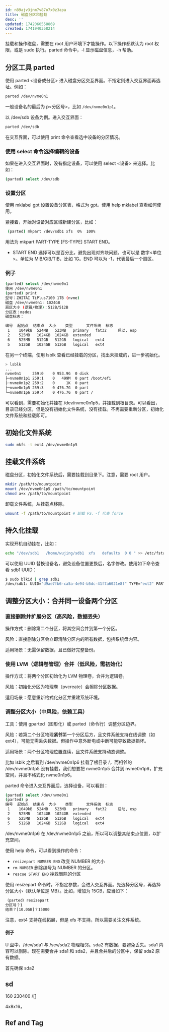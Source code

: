 ```yaml
---
id: n89ajv3jnm7v87o7x0z3apa
title: 磁盘分区和挂载
desc: ''
updated: 1742060558869
created: 1741940358214
---
```


挂载和操作磁盘，需要在 root 用户环境下才能操作。以下操作都默认为 root 权限，或是 sudo 执行。parted 命令中，-l 显示磁盘信息，-h 帮助。

## 分区工具 parted

使用 parted <设备或分区> 进入磁盘分区交互界面。不指定则进入交互界面再选址。例如：

```bash
parted /dev/nvme0n1
```

一般设备名的最后为 p<分区号>，比如 `/dev/nvme0n1p1`。

以 /dev/sdb 设备为例。进入交互界面：

```bash
parted /dev/sdb
```

在交互界面，可以使用 print 命令查看选中设备的分区情况。

### 使用 select 命令选择编辑的设备

如果在进入交互界面时，没有指定设备，可以使用 select <设备> 来选择。比如：

```bash
(parted) select /dev/sdb
```

### 设置分区

使用 mklabel gpt 设置设备分区表，格式为 gpt。使用 help mklabel 查看如何使用。

紧接着，开始对设备对应区域新建分区，比如：

```bash
 (parted) mkpart /dev/sdb1 xfs  0%  100%
```

用法为 mkpart PART-TYPE [FS-TYPE] START END。
- START END 选择可以是百分比，避免出现对齐块问题。也可以是 数字<单位>。单位为 MiB/GiB/TiB，比如 1G。END 可以为 -1，代表最后一个扇区。

### 例子

```bash
(parted) select /dev/nvme0n1
使用 /dev/nvme0n1
(parted) print
型号：ZHITAI TiPlus7100 1TB (nvme)
磁盘 /dev/nvme0n1: 1024GB
扇区大小 (逻辑/物理)：512B/512B
分区表：msdos
磁盘标志：

编号  起始点  结束点  大小    类型      文件系统  标志
 1    1049kB  524MB   523MB   primary   fat32     启动, esp
 2    525MB   1024GB  1024GB  extended
 6    525MB   512GB   512GB   logical   ext4
 5    512GB   1024GB  512GB   logical   ext4
```

在另一个终端，使用 lsblk 查看已经挂载的分区，找出未挂载的，进一步初始化。

```bash
> lsblk
...
nvme0n1     259:0    0 953.9G  0 disk
├─nvme0n1p1 259:1    0   499M  0 part /boot/efi
├─nvme0n1p2 259:2    0     1K  0 part
├─nvme0n1p5 259:3    0 476.7G  0 part
└─nvme0n1p6 259:4    0 476.7G  0 part /
```

可以看到，需要初始化并挂在 /dev/nvme0n1p5，并挂载到根目录。可以看出，目录已经分区，但是没有初始化文件系统，没有挂载。不再需要重新分区，初始化文件系统和挂载即可。

## 初始化文件系统

```bash
sudo mkfs -t ext4 /dev/nvme0n1p5
```

## 挂载文件系统

磁盘分区，初始化文件系统后，需要挂载到目录下。注意，需要 root 用户。

```bash
mkdir /path/to/mountpoint
mount /dev/nvme0n1p5 /path/to/mountpoint
chmod a+x /path/to/mountpoint
```

卸载文件系统，从挂载点移除。

```bash
umount -f /path/to/mountpoint # 卸载 FS，-f 代表 force
```

## 持久化挂载

实现开机自动挂在，比如：

```bash
echo "/dev/sdb1   /home/wujing/sdb1  xfs   defaults  0 0 " >> /etc/fstab 
```

可以使用 UUID 替换设备名，避免设备位置更换后，名字修改。使用如下命令查看 sdb1 UUID：

```bash
$ sudo blkid | grep sdb1
/dev/sdb1: UUID="d9ae7fb6-ca5a-4e94-b5dc-41f7a6021e8f" TYPE="ext2" PARTLABEL="sdb1" PARTUUID="9594e121-ba23-4f8d-a6ad-984056502559"
```

## 调整分区大小：合并同一设备两个分区

### 直接删除并扩展分区（高风险，数据丢失）
操作方式：删除第二个分区，将其空间合并到第一个分区。

风险：直接删除分区会立即清除分区内的所有数据，包括系统盘内容。

适用场景：无需保留数据，且已做好完整备份。

### 使用 LVM（逻辑卷管理）合并（低风险，需初始化）
操作方式：将两个分区初始化为 LVM 物理卷，合并为逻辑卷。

风险：初始化分区为物理卷（pvcreate）会擦除分区数据。

适用场景：愿意重新格式化分区并重建系统环境。

### 调整分区大小（中风险，依赖工具）
工具：使用 gparted（图形化）或 parted（命令行）调整分区边界。

风险：若第二个分区物理**紧邻**第一个分区后方，且文件系统支持在线调整（如 ext4），可能无需丢失数据。但操作中意外断电或中断可能导致数据损坏。

适用场景：两个分区物理位置连续，且文件系统支持动态调整。

比如 lsblk 之后看到 /dev/nvme0n1p6 挂载了根目录 /，而相邻的 /dev/nvme0n1p5 没有挂载，我们想要把 nvme0n1p5 合并到 nvme0n1p6，扩充空间，并且不格式化 nvme0n1p6。

parted 命令进入交互界面后，选择设备，可以看到：

```bash
(parted) select /dev/nvme0n1
(parted) p
编号  起始点  结束点  大小    类型      文件系统  标志
 1    1049kB  524MB   523MB   primary   fat32     启动, esp
 2    525MB   1024GB  1024GB  extended
 6    525MB   512GB   512GB   logical   ext4
 5    512GB   1024GB  512GB   logical   ext4
```

/dev/nvme0n1p6 在 /dev/nvme0n1p5 之前，所以可以调整其结束点位置，以扩充空间。

使用 help 命令，可以看到操作的命令：
- `resizepart NUMBER END` 改变 NUMBER 的大小
- `rm NUMBER` 删除编号为 NUMBER 的分区。
- `rescue START END` 挽救删除的分区

使用 resizepart 命令时，不指定参数，会进入交互界面。先选择分区号，再选择分区大小（默认单位是 MB）。比如，增加为 15GB，应当如下：

```bash
（parted）resizepart 
分区号？1 
结束？[10.0GB]？15000
```

注意，ext4 支持在线拓展，但是 xfs 不支持。所以需要关注文件系统。

#### 例子

U 盘中，/dev/sda1 与 /sev/sda2 物理相邻。sda2 有数据，要避免丢失。sda1 内容可以删除。现在需要合并 sda1 和 sda2，并且合并后的分区中，保留 sda2 原有数据。

首先确保 sda2 

## sd

160 230400 /[]

4x8x16，

## Ref and Tag